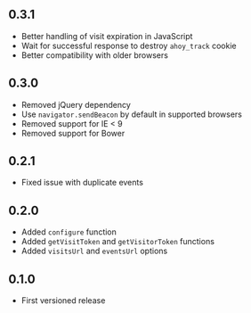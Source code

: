 ## 0.3.1

- Better handling of visit expiration in JavaScript
- Wait for successful response to destroy `ahoy_track` cookie
- Better compatibility with older browsers

## 0.3.0

- Removed jQuery dependency
- Use `navigator.sendBeacon` by default in supported browsers
- Removed support for IE < 9
- Removed support for Bower

## 0.2.1

- Fixed issue with duplicate events

## 0.2.0

- Added `configure` function
- Added `getVisitToken` and `getVisitorToken` functions
- Added `visitsUrl` and `eventsUrl` options

## 0.1.0

- First versioned release
